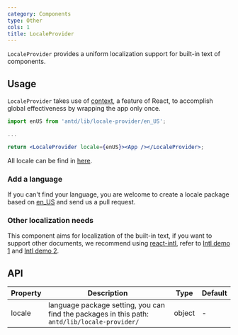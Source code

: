 ```yaml
---
category: Components
type: Other
cols: 1
title: LocaleProvider
---
```


`LocaleProvider` provides a uniform localization support for built-in text of components.

## Usage

`LocaleProvider` takes use of [context](https://facebook.github.io/react/docs/context.html), a feature of React, to accomplish global effectiveness by wrapping the app only once.


```jsx
import enUS from 'antd/lib/locale-provider/en_US';

...

return <LocaleProvider locale={enUS}><App /></LocaleProvider>;
```

All locale can be find in [here](https://github.com/ant-design/ant-design/blob/master/components/locale-provider/).

### Add a language

If you can't find your language, you are welcome to create a locale package based on [en_US](https://github.com/ant-design/ant-design/blob/master/components/locale-provider/en_US.tsx) and send us a pull request.

### Other localization needs

This component aims for localization of the built-in text, if you want to support other documents, we recommend using [react-intl](https://github.com/yahoo/react-intl), refer to [Intl demo 1](http://github.com/ant-design/intl-example) and [Intl demo 2](http://yiminghe.me/learning-react/examples/react-intl.html?locale=en-US).

## API

Property | Description | Type | Default
-----|-----|-----|------
locale | language package setting, you can find the packages in this path: `antd/lib/locale-provider/` | object | -
